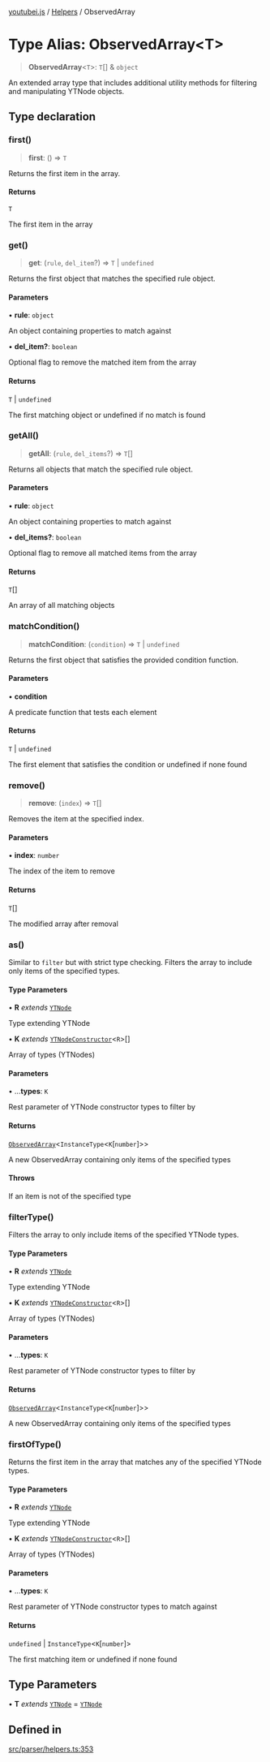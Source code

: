 [youtubei.js](../../../README.md) / [Helpers](../README.md) / ObservedArray

# Type Alias: ObservedArray\<T\>

> **ObservedArray**\<`T`\>: `T`[] & `object`

An extended array type that includes additional utility methods for filtering and manipulating YTNode objects.

## Type declaration

### first()

> **first**: () => `T`

Returns the first item in the array.

#### Returns

`T`

The first item in the array

### get()

> **get**: (`rule`, `del_item`?) => `T` \| `undefined`

Returns the first object that matches the specified rule object.

#### Parameters

• **rule**: `object`

An object containing properties to match against

• **del\_item?**: `boolean`

Optional flag to remove the matched item from the array

#### Returns

`T` \| `undefined`

The first matching object or undefined if no match is found

### getAll()

> **getAll**: (`rule`, `del_items`?) => `T`[]

Returns all objects that match the specified rule object.

#### Parameters

• **rule**: `object`

An object containing properties to match against

• **del\_items?**: `boolean`

Optional flag to remove all matched items from the array

#### Returns

`T`[]

An array of all matching objects

### matchCondition()

> **matchCondition**: (`condition`) => `T` \| `undefined`

Returns the first object that satisfies the provided condition function.

#### Parameters

• **condition**

A predicate function that tests each element

#### Returns

`T` \| `undefined`

The first element that satisfies the condition or undefined if none found

### remove()

> **remove**: (`index`) => `T`[]

Removes the item at the specified index.

#### Parameters

• **index**: `number`

The index of the item to remove

#### Returns

`T`[]

The modified array after removal

### as()

Similar to `filter` but with strict type checking. Filters the array to include only items of the specified types.

#### Type Parameters

• **R** *extends* [`YTNode`](../classes/YTNode.md)

Type extending YTNode

• **K** *extends* [`YTNodeConstructor`](../interfaces/YTNodeConstructor.md)\<`R`\>[]

Array of types (YTNodes)

#### Parameters

• ...**types**: `K`

Rest parameter of YTNode constructor types to filter by

#### Returns

[`ObservedArray`](ObservedArray.md)\<`InstanceType`\<`K`\[`number`\]\>\>

A new ObservedArray containing only items of the specified types

#### Throws

If an item is not of the specified type

### filterType()

Filters the array to only include items of the specified YTNode types.

#### Type Parameters

• **R** *extends* [`YTNode`](../classes/YTNode.md)

Type extending YTNode

• **K** *extends* [`YTNodeConstructor`](../interfaces/YTNodeConstructor.md)\<`R`\>[]

Array of types (YTNodes)

#### Parameters

• ...**types**: `K`

Rest parameter of YTNode constructor types to filter by

#### Returns

[`ObservedArray`](ObservedArray.md)\<`InstanceType`\<`K`\[`number`\]\>\>

A new ObservedArray containing only items of the specified types

### firstOfType()

Returns the first item in the array that matches any of the specified YTNode types.

#### Type Parameters

• **R** *extends* [`YTNode`](../classes/YTNode.md)

Type extending YTNode

• **K** *extends* [`YTNodeConstructor`](../interfaces/YTNodeConstructor.md)\<`R`\>[]

Array of types (YTNodes)

#### Parameters

• ...**types**: `K`

Rest parameter of YTNode constructor types to match against

#### Returns

`undefined` \| `InstanceType`\<`K`\[`number`\]\>

The first matching item or undefined if none found

## Type Parameters

• **T** *extends* [`YTNode`](../classes/YTNode.md) = [`YTNode`](../classes/YTNode.md)

## Defined in

[src/parser/helpers.ts:353](https://github.com/LuanRT/YouTube.js/blob/af92984523f90200a18314b94478a2697c9deab0/src/parser/helpers.ts#L353)
